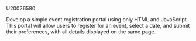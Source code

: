 U20026580

Develop a simple event registration portal using only HTML and JavaScript. This portal will allow users to register for an event, select a date, and submit their preferences, with all details displayed on the same page.